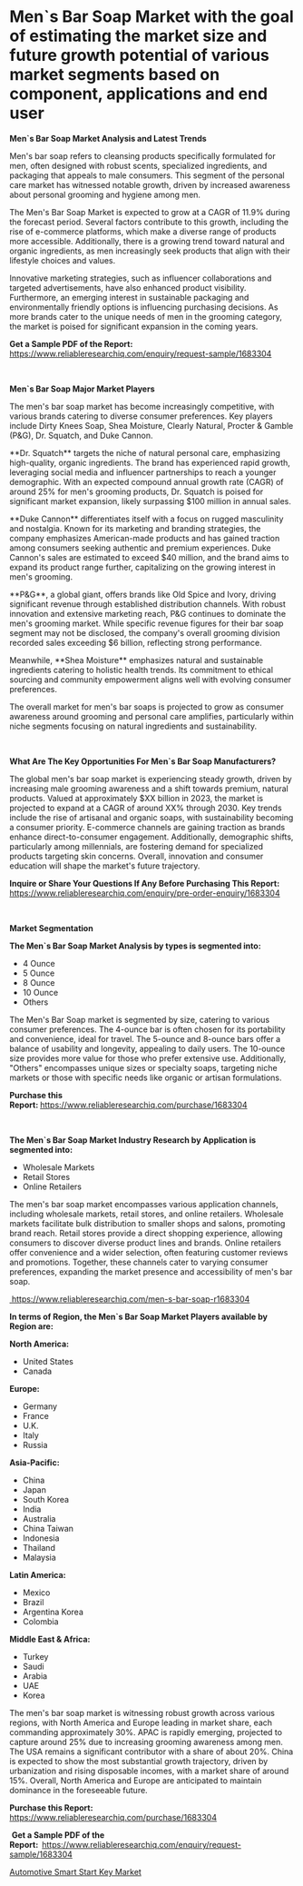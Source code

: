 <p><h1>Men`s Bar Soap Market with the goal of estimating the market size and future growth potential of various market segments based on component, applications and end user</h1></p><p><strong>Men`s Bar Soap Market Analysis and Latest Trends</strong></p>
<p><p>Men's bar soap refers to cleansing products specifically formulated for men, often designed with robust scents, specialized ingredients, and packaging that appeals to male consumers. This segment of the personal care market has witnessed notable growth, driven by increased awareness about personal grooming and hygiene among men.</p><p>The Men's Bar Soap Market is expected to grow at a CAGR of 11.9% during the forecast period. Several factors contribute to this growth, including the rise of e-commerce platforms, which make a diverse range of products more accessible. Additionally, there is a growing trend toward natural and organic ingredients, as men increasingly seek products that align with their lifestyle choices and values. </p><p>Innovative marketing strategies, such as influencer collaborations and targeted advertisements, have also enhanced product visibility. Furthermore, an emerging interest in sustainable packaging and environmentally friendly options is influencing purchasing decisions. As more brands cater to the unique needs of men in the grooming category, the market is poised for significant expansion in the coming years.</p></p>
<p><strong>Get a Sample PDF of the Report:&nbsp;</strong> <a href="https://www.reliableresearchiq.com/enquiry/request-sample/1683304?utm_campaign=2463&utm_medium=2&utm_source=Github&utm_content=ia&utm_term=26032025&utm_id=mens-bar-soap">https://www.reliableresearchiq.com/enquiry/request-sample/1683304</a></p>
<p>&nbsp;</p>
<p><strong>Men`s Bar Soap Major Market Players</strong></p>
<p><p>The men's bar soap market has become increasingly competitive, with various brands catering to diverse consumer preferences. Key players include Dirty Knees Soap, Shea Moisture, Clearly Natural, Procter & Gamble (P&G), Dr. Squatch, and Duke Cannon.</p><p>**Dr. Squatch** targets the niche of natural personal care, emphasizing high-quality, organic ingredients. The brand has experienced rapid growth, leveraging social media and influencer partnerships to reach a younger demographic. With an expected compound annual growth rate (CAGR) of around 25% for men's grooming products, Dr. Squatch is poised for significant market expansion, likely surpassing $100 million in annual sales.</p><p>**Duke Cannon** differentiates itself with a focus on rugged masculinity and nostalgia. Known for its marketing and branding strategies, the company emphasizes American-made products and has gained traction among consumers seeking authentic and premium experiences. Duke Cannon's sales are estimated to exceed $40 million, and the brand aims to expand its product range further, capitalizing on the growing interest in men's grooming.</p><p>**P&G**, a global giant, offers brands like Old Spice and Ivory, driving significant revenue through established distribution channels. With robust innovation and extensive marketing reach, P&G continues to dominate the men's grooming market. While specific revenue figures for their bar soap segment may not be disclosed, the company's overall grooming division recorded sales exceeding $6 billion, reflecting strong performance.</p><p>Meanwhile, **Shea Moisture** emphasizes natural and sustainable ingredients catering to holistic health trends. Its commitment to ethical sourcing and community empowerment aligns well with evolving consumer preferences.</p><p>The overall market for men's bar soaps is projected to grow as consumer awareness around grooming and personal care amplifies, particularly within niche segments focusing on natural ingredients and sustainability.</p></p>
<p>&nbsp;</p>
<p><strong>What Are The Key Opportunities For Men`s Bar Soap Manufacturers?</strong></p>
<p><p>The global men's bar soap market is experiencing steady growth, driven by increasing male grooming awareness and a shift towards premium, natural products. Valued at approximately $XX billion in 2023, the market is projected to expand at a CAGR of around XX% through 2030. Key trends include the rise of artisanal and organic soaps, with sustainability becoming a consumer priority. E-commerce channels are gaining traction as brands enhance direct-to-consumer engagement. Additionally, demographic shifts, particularly among millennials, are fostering demand for specialized products targeting skin concerns. Overall, innovation and consumer education will shape the market's future trajectory.</p></p>
<p><strong>Inquire or Share Your Questions If Any Before Purchasing This Report:</strong> <a href="https://www.reliableresearchiq.com/enquiry/pre-order-enquiry/1683304?utm_campaign=2463&utm_medium=2&utm_source=Github&utm_content=ia&utm_term=26032025&utm_id=mens-bar-soap">https://www.reliableresearchiq.com/enquiry/pre-order-enquiry/1683304</a></p>
<p>&nbsp;</p>
<p><strong>Market Segmentation</strong></p>
<p><strong>The Men`s Bar Soap Market Analysis by types is segmented into:</strong></p>
<p><ul><li>4 Ounce</li><li>5 Ounce</li><li>8 Ounce</li><li>10 Ounce</li><li>Others</li></ul></p>
<p><p>The Men's Bar Soap market is segmented by size, catering to various consumer preferences. The 4-ounce bar is often chosen for its portability and convenience, ideal for travel. The 5-ounce and 8-ounce bars offer a balance of usability and longevity, appealing to daily users. The 10-ounce size provides more value for those who prefer extensive use. Additionally, "Others" encompasses unique sizes or specialty soaps, targeting niche markets or those with specific needs like organic or artisan formulations.</p></p>
<p><strong>Purchase this Report:&nbsp;</strong><a href="https://www.reliableresearchiq.com/purchase/1683304?utm_campaign=2463&utm_medium=2&utm_source=Github&utm_content=ia&utm_term=26032025&utm_id=mens-bar-soap">https://www.reliableresearchiq.com/purchase/1683304</a></p>
<p>&nbsp;</p>
<p><strong>The Men`s Bar Soap Market Industry Research by Application is segmented into:</strong></p>
<p><ul><li>Wholesale Markets</li><li>Retail Stores</li><li>Online Retailers</li></ul></p>
<p><p>The men's bar soap market encompasses various application channels, including wholesale markets, retail stores, and online retailers. Wholesale markets facilitate bulk distribution to smaller shops and salons, promoting brand reach. Retail stores provide a direct shopping experience, allowing consumers to discover diverse product lines and brands. Online retailers offer convenience and a wider selection, often featuring customer reviews and promotions. Together, these channels cater to varying consumer preferences, expanding the market presence and accessibility of men's bar soap.</p></p>
<p><a href="https://www.reliableresearchiq.com/men-s-bar-soap-r1683304?utm_campaign=2463&utm_medium=2&utm_source=Github&utm_content=ia&utm_term=26032025&utm_id=mens-bar-soap">&nbsp;https://www.reliableresearchiq.com/men-s-bar-soap-r1683304</a></p>
<p><strong>In terms of Region, the Men`s Bar Soap Market Players available by Region are:</strong></p>
<p>
    <p> <strong> North America: </strong>
        <ul>
            <li>United States</li>
            <li>Canada</li>
        </ul>
        </p> 
    <p> <strong> Europe: </strong>
        <ul>
            <li>Germany</li>
            <li>France</li>
            <li>U.K.</li>
            <li>Italy</li>
            <li>Russia</li>
        </ul>
        </p> 
    <p> <strong> Asia-Pacific: </strong>
        <ul>
            <li>China</li>
            <li>Japan</li>
            <li>South Korea</li>
            <li>India</li>
            <li>Australia</li>
            <li>China Taiwan</li>
            <li>Indonesia</li>
            <li>Thailand</li>
            <li>Malaysia</li>
        </ul>
        </p> 
    <p> <strong> Latin America: </strong>
        <ul>
            <li>Mexico</li>
            <li>Brazil</li>
            <li>Argentina Korea</li>
            <li>Colombia</li>
        </ul>
        </p> 
    <p> <strong> Middle East & Africa: </strong>
        <ul>
            <li>Turkey</li>
            <li>Saudi</li>
            <li>Arabia</li>
            <li>UAE</li>
            <li>Korea</li>
        </ul>
    </p>
    </p>
<p><p>The men's bar soap market is witnessing robust growth across various regions, with North America and Europe leading in market share, each commanding approximately 30%. APAC is rapidly emerging, projected to capture around 25% due to increasing grooming awareness among men. The USA remains a significant contributor with a share of about 20%. China is expected to show the most substantial growth trajectory, driven by urbanization and rising disposable incomes, with a market share of around 15%. Overall, North America and Europe are anticipated to maintain dominance in the foreseeable future.</p></p>
<p><strong>Purchase this Report: </strong><a href="https://www.reliableresearchiq.com/purchase/1683304?utm_campaign=2463&utm_medium=2&utm_source=Github&utm_content=ia&utm_term=26032025&utm_id=mens-bar-soap">https://www.reliableresearchiq.com/purchase/1683304</a></p>
<p>&nbsp;<strong>Get a Sample PDF of the Report:&nbsp;&nbsp;</strong><a href="https://www.reliableresearchiq.com/enquiry/request-sample/1683304?utm_campaign=2463&utm_medium=2&utm_source=Github&utm_content=ia&utm_term=26032025&utm_id=mens-bar-soap">https://www.reliableresearchiq.com/enquiry/request-sample/1683304</a></p>
<p><strong></strong></p>
<p><p><a href="https://github.com/pearlinewhite4692/Market-Research-Report-List-1/blob/main/automotive-smart-start-key-market.md?utm_campaign=2463&utm_medium=2&utm_source=Github&utm_content=ia&utm_term=26032025&utm_id=mens-bar-soap">Automotive Smart Start Key Market</a></p></p>